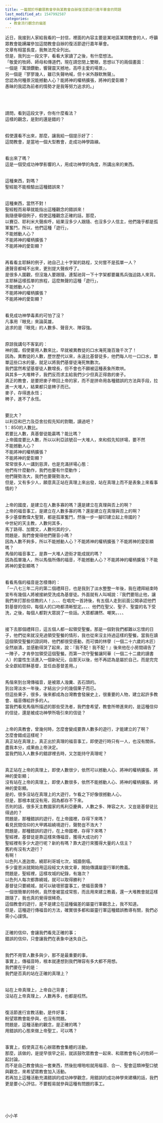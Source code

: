 ```yaml
---
title: 一篇關於呼籲眾教會參與某教會自辦復活節遊行嘉年華會的問題
last_modified_at: 1547992587
categories:
  - 教會流行觀念的偏差
---
```


近日，我接到人家給我看的一封信，裡面的內容主要是某地區某間教會的人，呼籲眾教會能踴躍參加這間教會自辦的復活節遊行嘉年華會。<br>文章有相當長度，我無法完全列出。<br>但是，我列出一段文字，看看大家讀了之後，有什麼想法。<br><!--more-->「敬愛的牧師、師母和傳道們，現在請您閉上雙眼，思想以下的兩個畫面：<br>一個是『萬頭鑽動，響聲震天撼地，高呼主愛的場景』，<br>另一個是『寥寥幾人，雖已失聲吶喊，但十米外靜默無聲』。<br>您認為何種景況能撼動人心？能將神的權柄擴張，將神的愛彰顯？<br>愚昧的我認為前者的情勢才是我等努力追求的。」<br><br><br><br><br>請問，看到這段文字，你有什麼看法？<br>這樣的觀念，是對的還是錯的？<br><br><br>假使還看不出來，那麼，讓我給一個提示好了：<br>這間教會，是當地一個大型教會，走成功神學路線。<br><br><br>看出來了嗎？<br>這是一個受成功神學影響的人，用成功神學的角度，所講出來的東西。<br><br><br>這種東西，對嗎？<br>聖經能不能檢驗出這種錯誤來？<br><br><br>這種東西，當然不對！<br>聖經輕而易舉就能指出這種觀念的錯誤來！<br>我隨便舉個例子，假使這種觀念正確的話，那麼，<br>以賽亞、耶利米大聲疾呼，結果沒多少人跟隨、也沒多少人信主，他們幾乎都是孤軍奮鬥，所以，他們這種「遊行」，<br>不能撼動人心？<br>不能將神的權柄擴張？<br>不能將神的愛彰顯？<br><br><br>再看看主耶穌的例子，祂自己上十字架的路程，又何嘗不是孤單一人？<br>連聲音都喊不出來，更別提大聲疾呼了。<br>是很多人圍觀，但沒幾人要跟隨，連幫祂背一下十字架都要羅馬兵強迫路人來背。<br>主耶穌這樣孤單的旅程，這麼無聲的這種「遊行」，<br>不能撼動人心？<br>不能將神的權柄擴張？<br>不能將神的愛彰顯？<br><br><br>看見成功神學毒素的可怕了沒？<br>凡事用『眼見』來論英雄，<br>追求的是『眼見』的人數多、聲音大、陣容強。<br><br><br>原諒我講句不客氣的：<br>神的國，假使要用人數來比，早就被異教徒的口水淹死幾百幾千次了！<br>因為，異教徒的人數，歷世歷代以來，永遠比基督徒多，他們每人吐一口口水，單單這些口水的量，就足以將我們基督徒淹死無數次。<br>我們當然希望基督徒人數增長，但不會也不願被這種表象所欺哄。<br>與其多一大堆稗子，我們反而求主給我們少少但真正得救的麥子。<br>真正的教會，是要把麥子帶回上帝的家，而不是拼命用各種錯誤的方法與手段，拉進一大堆人，結果都只是稗子而已。<br>麥子，存得進永恆；<br>稗子，進不了永恆。<br><br><br>要比大？<br>以利亞和巴力及亞舍拉假先知的對戰，讀過吧？<br>1：850的人數比。<br>若要比人數，真基督徒能贏嗎？能比嗎？<br>上帝國度要比人數，所以以利亞該號召一大堆人，來和假先知拼場，要不然<br>不能撼動人心？<br>不能將神的權柄擴張？<br>不能將神的愛彰顯？<br>常常很多人一講到慈濟，也是充滿拼場心態：<br>他們有什麼動作，我們也要有什麼動作；<br>他們聲勢浩大，我們也要聲勢浩大。<br>但是，又有多少人，願意真正站在真理上來出發，站在真理上而不是表象上來看事情的？<br><br><br>上帝的國度，是建立在人數多寡的嗎？還是建立在真理與否上的啊？<br>上帝的福音事工，是建立在人數多寡的嗎？還是建立在真理與否上的啊？<br>多少基督教偉大聖賢，都是孤軍奮鬥，然後一步一腳印建立起上帝國的？<br>中世紀的天主教，人數何其多，<br>馬丁路得、加爾文，人數何其的少，<br>問題是，我們會覺得他們聲音小嗎？<br>因為人數不夠多，所以不能撼動人心？不能將神的權柄擴張？不能將神的愛彰顯嗎？<br>馬偕的福音事工，是靠一大堆人遊街才能成就的嗎？<br>因為孤單幾人，所以馬偕所傳的福音，不能撼動人心？不能將神的權柄擴張？不能將神的愛彰顯嗎？<br><br><br>看看馬偕的福音是怎樣傳的：<br>「一八七三年二月的第二個禮拜日，也是我到了淡水整整一年後，我在禮拜結束時宣布有幾個人將被接納受洗成為基督徒。外面就有人叫喊說：『我們要阻止他，讓我們來打那些信教的人！』、、、在唱完一首詩後，有五個人走到前面公開承認他們對基督的信仰，每個人的口吻都清晰堅定。、、、他們在聖父、聖子、聖靈的名下受洗，之後，每個人都對大眾說了一些話。大眾都譁然、嘲笑。、、、<br><br><br>接下去那個禮拜日，這五個人都一起領受聖餐。那是一個對我們都難以忘懷的日子，他們從來就沒見過領受聖餐的情形，我也從來沒主持過這樣的聖餐。當我在讀這個領受聖餐的證詞時，他們都很受感動，而可憐的林孽（一個二十六歲的木匠）全然崩潰，並感動得哭了起來，說：『我不配！我不配！』後來他在小房間禱告了一陣子，才肯參加領受這個聖餐。而第一次守聖餐讓阿華（一個二十二歲的讀書人）的靈性生活進入一個新紀元，自那天以後，他不再認為是屬於自己，而是完完全全獻給耶穌基督，並任由基督差用。」<br><br><br>馬偕來到台灣傳福音，是被眾人潑糞、丟石頭的。<br>到台灣淡水一年後，才結出少少的幾個果子而已。<br>但這些果子，很多，後來都成為台灣教會發展史上，很重要的人物，建立起許多教會、福音傳給許多的人。<br>當我們看見馬偕所描述的那些受洗者，我們會希望，教會所帶進來的，是這種信仰的信徒，還是被成功神學所吸引來的信徒？<br><br><br>上帝的真教會，曾幾何時，怎麼會變成要靠人數多的遊行，才能建立的了啊？<br>怎麼會錯成這樣呢？<br>真正站在真理上，真正出於真理的福音事工，即使遊行時只有一人，也沒有關係，<br>盡我本分，成果由上帝決定。<br>當我們陷入人數多的錯謬裡去時，又怎能持守真理呢？<br><br><br>真正站在上帝的真理上，即使人數很少，依然可以撼動人心、將神的權柄擴張、將神的愛彰顯；<br>沒有站在上帝的真理上，即使人數很多，依然不能撼動人心、將神的權柄擴張、將神的愛彰顯。<br>是的，很多沒站在真理上的大遊行，乍看之下好像很撼動人心，<br>但是，那根本就沒有用，因為都存不下來。<br>否則的話，很多天主教國家的馬利亞慶典，人數之多、陣容之大，又豈是基督徒比得過的？<br>問題是，那種錯誤的遊行，在上帝國裡，存得下來嗎？<br>看見民間信仰的大甲媽祖繞境遊行，聲勢豈不浩大？<br>問題是，那種錯誤的遊行，在上帝國裡，存得下來嗎？<br>聖經裡，基督徒是靠這樣來傳福音，獲得大成功的？<br>聖經裡有多少大遊行呢？新約有嗎？靠大遊行來獲得大量的人信主？<br>舊約有沒有大遊行？<br>有啊！<br>以色列人進迦南，繞耶利哥城七次，城牆倒塌。<br>多少靈恩派就開始用這段經文大做文章，開始傳講屬靈行軍的教義。<br>問題是，聖經裡，這樣攻城的紀錄，有幾次？<br>以色列人每次都靠繞城，就可以取得勝利？<br>基督徒只要繞城，就可以破壞邪靈事工，使福音廣傳？<br>一個很簡單的特例，竟然會被當成常態，而且用來建立教義，還一大堆教會就這樣跟隨了，我也真的覺得很稀奇。<br>這個教會的遊行，是不是建立在這種偏差的屬靈行軍觀念上，我不知道。<br>但是，這種遊行傳福音的方法，確實很多都和屬靈行軍這種錯誤教導有關，我們必需小心謹慎。<br><br><br>正確的信仰，會讓我們看見正確的事；<br>錯誤的信仰，只會讓我們在表象中迷失自己。<br><br><br>我們不用管人數多與少，那不是最重要的事，<br>事實上，傳福音時，根本就連想到我們陣容有多大都不用想。<br>我們要在乎的是：<br>我們是否真的站在正確的真理上？<br><br><br>站在上帝真理上，上帝自己背書；<br>沒站在上帝真理上，人數再多，也都是枉然。<br><br><br>復活節進行宣教活動，是件好事；<br>盼望眾教會能參與，也沒有問題。<br>問題是，這種活動的觀念，是正確的嗎？<br>用錯誤的心態來做上帝聖工，可以嗎？<br><br><br>事實上，假使真正有心辦眾教會集體的活動，<br>那麼，該做的，是提早很早之前，就該鼓吹眾教會一起來、和眾教會有心的牧師一起討論，<br>而不是自己教會搞出一套東西，然後批哩啪啦就用福音、合一、聖會這類神聖口號與觀念，來希望眾教會加入活動。<br>若再加上這種活動充滿錯誤的成功神學觀念，用錯誤的成功神學來建構的話，我們更是要小心評估，不要輕易就參與這種有問題的事工。<br><br><br><br><br><br>小小羊<br><br>
